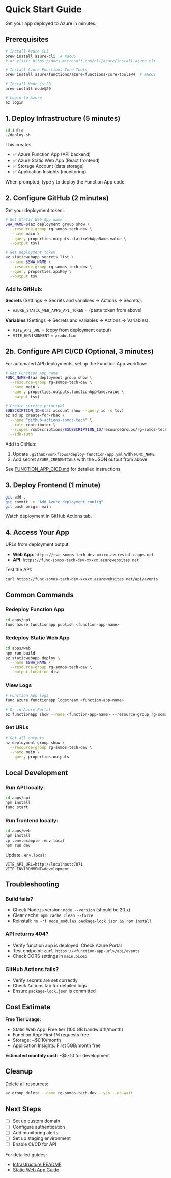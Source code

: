 # Quick Start Guide

Get your app deployed to Azure in minutes.

## Prerequisites

```bash
# Install Azure CLI
brew install azure-cli  # macOS
# or visit: https://docs.microsoft.com/cli/azure/install-azure-cli

# Install Azure Functions Core Tools
brew install azure/functions/azure-functions-core-tools@4  # macOS

# Install Node.js 20
brew install node@20

# Login to Azure
az login
```

## 1. Deploy Infrastructure (5 minutes)

```bash
cd infra
./deploy.sh
```

This creates:
- ✅ Azure Function App (API backend)
- ✅ Azure Static Web App (React frontend)
- ✅ Storage Account (data storage)
- ✅ Application Insights (monitoring)

When prompted, type `y` to deploy the Function App code.

## 2. Configure GitHub (2 minutes)

Get your deployment token:

```bash
# Get Static Web App name
SWA_NAME=$(az deployment group show \
  --resource-group rg-somos-tech-dev \
  --name main \
  --query properties.outputs.staticWebAppName.value \
  --output tsv)

# Get deployment token
az staticwebapp secrets list \
  --name $SWA_NAME \
  --resource-group rg-somos-tech-dev \
  --query properties.apiKey \
  --output tsv
```

### Add to GitHub:

**Secrets** (Settings → Secrets and variables → Actions → Secrets):
- `AZURE_STATIC_WEB_APPS_API_TOKEN` = (paste token from above)

**Variables** (Settings → Secrets and variables → Actions → Variables):
- `VITE_API_URL` = (copy from deployment output)
- `VITE_ENVIRONMENT` = `production`

## 2b. Configure API CI/CD (Optional, 3 minutes)

For automated API deployments, set up the Function App workflow:

```bash
# Get Function App name
FUNC_NAME=$(az deployment group show \
  --resource-group rg-somos-tech-dev \
  --name main \
  --query properties.outputs.functionAppName.value \
  --output tsv)

# Create service principal
SUBSCRIPTION_ID=$(az account show --query id -o tsv)
az ad sp create-for-rbac \
  --name "github-actions-somos-tech" \
  --role contributor \
  --scopes /subscriptions/$SUBSCRIPTION_ID/resourceGroups/rg-somos-tech-dev \
  --sdk-auth
```

Add to GitHub:
1. Update `.github/workflows/deploy-function-app.yml` with `FUNC_NAME`
2. Add secret `AZURE_CREDENTIALS` with the JSON output from above

See [FUNCTION_APP_CICD.md](./FUNCTION_APP_CICD.md) for detailed instructions.

## 3. Deploy Frontend (1 minute)

```bash
git add .
git commit -m "Add Azure deployment config"
git push origin main
```

Watch deployment in GitHub Actions tab.

## 4. Access Your App

URLs from deployment output:
- **Web App**: `https://swa-somos-tech-dev-xxxxx.azurestaticapps.net`
- **API**: `https://func-somos-tech-dev-xxxxx.azurewebsites.net`

Test the API:
```bash
curl https://func-somos-tech-dev-xxxxx.azurewebsites.net/api/events
```

## Common Commands

### Redeploy Function App
```bash
cd apps/api
func azure functionapp publish <function-app-name>
```

### Redeploy Static Web App
```bash
cd apps/web
npm run build
az staticwebapp deploy \
  --name $SWA_NAME \
  --resource-group rg-somos-tech-dev \
  --output-location dist
```

### View Logs
```bash
# Function App logs
func azure functionapp logstream <function-app-name>

# Or in Azure Portal
az functionapp show --name <function-app-name> --resource-group rg-somos-tech-dev
```

### Get URLs
```bash
# Get all outputs
az deployment group show \
  --resource-group rg-somos-tech-dev \
  --name main \
  --query properties.outputs
```

## Local Development

### Run API locally:
```bash
cd apps/api
npm install
func start
```

### Run frontend locally:
```bash
cd apps/web
npm install
cp .env.example .env.local
npm run dev
```

Update `.env.local`:
```env
VITE_API_URL=http://localhost:7071
VITE_ENVIRONMENT=development
```

## Troubleshooting

### Build fails?
- Check Node.js version: `node --version` (should be 20.x)
- Clear cache: `npm cache clean --force`
- Reinstall: `rm -rf node_modules package-lock.json && npm install`

### API returns 404?
- Verify function app is deployed: Check Azure Portal
- Test endpoint: `curl https://<function-app-url>/api/events`
- Check CORS settings in `main.bicep`

### GitHub Actions fails?
- Verify secrets are set correctly
- Check Actions tab for detailed logs
- Ensure `package-lock.json` is committed

## Cost Estimate

**Free Tier Usage:**
- Static Web App: Free tier (100 GB bandwidth/month)
- Function App: First 1M requests free
- Storage: ~$0.10/month
- Application Insights: First 5GB/month free

**Estimated monthly cost**: ~$5-10 for development

## Cleanup

Delete all resources:
```bash
az group delete --name rg-somos-tech-dev --yes --no-wait
```

## Next Steps

- [ ] Set up custom domain
- [ ] Configure authentication
- [ ] Add monitoring alerts
- [ ] Set up staging environment
- [ ] Enable CI/CD for API

For detailed guides:
- [Infrastructure README](./README.md)
- [Static Web App Guide](./STATIC_WEB_APP.md)
